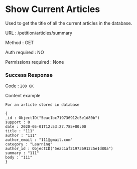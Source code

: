 # Show Current Articles

Used to get the title of all the current articles in the database.

URL : /petition/articles/summary

Method : GET

Auth required : NO

Permissions required : None

### Success Response

Code : `200 OK`

Content example

    For an article stored in database

    {
    _id : ObjectID("5eac1bc719736912c5e1d80b")
    support : 0
    date : 2020-05-01T12:53:27.785+00:00
    title : "111"
    author : "111"
    author_email : "111@gmail.com"
    category : "Learning"
    author_id : ObjectID("5eac1af219736912c5e1d80a")
    summary : "111"
    body : "111"
    }
